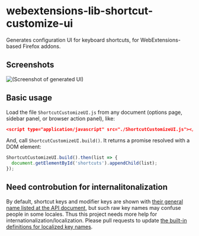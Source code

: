 # webextensions-lib-shortcut-customize-ui

Generates configuration UI for keyboard shortcuts, for WebExtensions-based Firefox addons.

## Screenshots

![(Screenshot of generated UI)](screenshot.png)

## Basic usage

Load the file `ShortcutCustomizeUI.js` from any document (options page, sidebar panel, or browser action panel), like:

```json
<script type="application/javascript" src="./ShortcutCustomizeUI.js"></script>
```

And, call `ShortcutCustomizeUI.build()`. It returns a promise resolved with a DOM element:

```javascript
ShortcutCustomizeUI.build().then(list => {
  document.getElementById('shortcuts').appendChild(list);
});
```

## Need controbution for internalitonalization

By default, shortcut keys and modifier keys are shown with [their general name listed at the API document](https://developer.mozilla.org/en-US/Add-ons/WebExtensions/manifest.json/commands#Shortcut_values), but such raw key names may confuse people in some locales. Thus this project needs more help for internationalization/localization. Please pull requests to update [the built-in definitions for localized key names](https://github.com/piroor/webextensions-lib-shortcut-customize-ui/blob/master/ShortcutCustomizeUI.js#L269).
